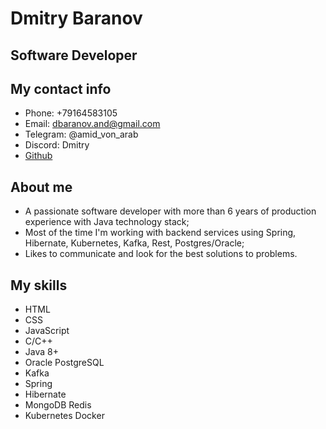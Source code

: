 # Dmitry Baranov

## Software Developer

## My contact info
* Phone: +79164583105
* Email: dbaranov.and@gmail.com
* Telegram: @amid_von_arab
* Discord: Dmitry
* [Github](https://github.com/dmitry-baranov)

## About me
- A passionate software developer with more than 6 years of production experience with Java technology stack;
- Most of the time I'm working with backend services using Spring, Hibernate, Kubernetes, Kafka, Rest, Postgres/Oracle;
- Likes to communicate and look for the best solutions to problems.

## My skills
* HTML
* CSS
* JavaScript
* C/C++
* Java 8+
* Oracle PostgreSQL
* Kafka
* Spring
* Hibernate
* MongoDB Redis
* Kubernetes Docker
